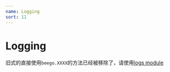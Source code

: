 ```yaml
---
name: Logging
sort: 11
---
```


# Logging

旧式的直接使用`beego.XXXX`的方法已经被移除了，请使用[logs module](/zh-CN/module/logs.md)
